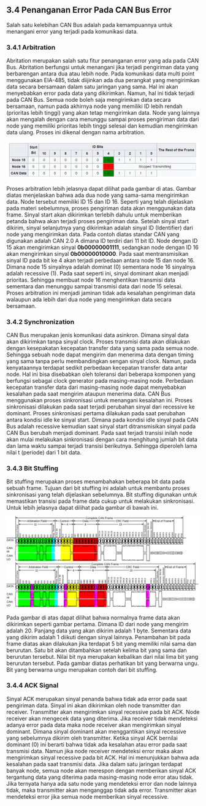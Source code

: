 ## 3.4 Penanganan Error Pada CAN Bus Error

Salah satu kelebihan CAN Bus adalah pada kemampuannya untuk menangani error yang terjadi pada komunikasi data.

### 3.4.1 Arbitration

Abritation merupakan salah satu fitur penanganan error yang ada pada CAN Bus. Abritation berfungsi untuk menangani jika terjadi pengiriman data yang berbarengan antara dua atau lebih node. Pada komunikasi data multi point menggunakan EIA-485, tidak diijinkan ada dua perangkat yang mengirimkan data secara bersamaan dalam satu jaringan yang sama. Hal ini akan menyebabkan error pada data yang dikirimkan. Namun, hal ini tidak terjadi pada CAN Bus. Semua node boleh saja mengirimkan data secara bersamaan, namun pada akhirnya node yang memiliki ID lebih rendah \(prioritas lebih tinggi\) yang akan tetap mengirimkan data. Node yang lainnya akan mengalah dengan cara menunggu sampai proses pengiriman data dari node yang memiliki prioritas lebih tinggi selesai dan kemudian mengirimkan data ulang. Proses ini dikenal dengan nama arbitration.

![](/assets/2017-11-06_134502.png)

Proses arbitration lebih jelasnya dapat dilihat pada gambar di atas. Gambar diatas menjelaskan bahwa ada dua node yang sama-sama mengirimkan data. Node tersebut memiliki ID 15 dan ID 16. Seperti yang telah dijelaskan pada materi sebelumnya, proses pengiriman data akan menggunakan data frame. Sinyal start akan dikirimkan terlebih dahulu untuk memberikan petanda bahwa akan terjadi proses pengiriman data. Setelah sinyal start dikirim, sinyal selanjutnya yang dikirimkan adalah sinyal ID \(Identifier\) dari node yang mengirimkan data. Pada contoh diatas standar CAN yang digunakan adalah CAN 2.0 A dimana ID terdiri dari 11 bit ID. Node dengan ID 15 akan mengirimkan sinyal **0b00000001111**, sedangkan node dengan ID 16 akan mengirimkan sinyal **0b00000010000**. Pada saat mentransmisikan sinyal ID pada bit ke 4 akan terjadi perbedaan antara node 15 dan node 16. Dimana node 15 sinyalnya adalah dominat \(0\) sementara node 16 sinyalnya adalah recessive \(1\). Pada saat seperti ini, sinyal dominant akan menjadi prioritas. Sehingga membuat node 16 menghentikan transmisi data sementara dan menunggu sampai transmisi data dari node 15 selesai. Proses arbitration ini menjadi jaminan tidak ada kesalahan pengiriman data walaupun ada lebih dari dua node yang mengirimkan data secara bersamaan.

### 3.4.2 Synchronization

CAN Bus merupakan jenis komunikasi data asinkron. Dimana sinyal data akan dikirimkan tanpa sinyal clock. Proses transmisi data akan dilakukan dengan kesepakatan kecepatan transfer data yang sama pada semua node. Sehingga sebuah node dapat mengirim dan menerima data dengan timing yang sama tanpa perlu membandingkan sengan sinyal clock. Namun, pada kenyataannya terdapat sedikit perbedaan kecepatan transfer data antar node. Hal ini bisa disebabkan oleh toleransi dari beberapa komponen yang berfungsi sebagai clock generator pada masing-masing node. Perbedaan kecepatan transfer data dari masing-masing node dapat menyebabkan kesalahan pada saat mengirim ataupun menerima data. CAN Bus menggunakan proses sinkronisasi untuk menangani kesalahan ini. Proses sinkronisasi dilakukan pada saat terjadi perubahan sinyal dari recessive ke dominant. Proses sinkronisasi pertama dilakukan pada saat perubahan antara kondisi idle ke sinyal start. Dimana pada kondisi idle sinyal pada CAN Bus adalah recessive kemudian saat sinyal start ditransmisikan sinyal pada CAN Bus berubah menjadi dominant. Pada saat terjadi transisi inilah node akan mulai melakukan sinkronisasi dengan cara menghitung jumlah bit data dan lama waktu sampai terjadi transisi berikutnya. Sehingga diperoleh lama nilai t \(periode\) dari 1 bit data.

### 3.4.3 Bit Stuffing

Bit stuffing merupakan proses menambahakan beberapa bit data pada sebuah frame. Tujuan dari bit stuffing ini adalah untuk membantu proses sinkronisasi yang telah dijelaskan sebelumnya. Bit stuffing digunakan untuk memastikan transisi pada frame data cukup untuk melakukan sinkronisasi. Untuk lebih jelasnya dapat dilihat pada gambar di bawah ini.

![](/assets/CAN-Frame_mit_Pegeln_mit_Stuffbits.svg)

Pada gambar di atas dapat dilihat bahwa normalnya frame data akan dikirimkan seperti gambar pertama. Dimana ID dari node yang mengirim adalah 20. Panjang data yang akan dikirim adalah 1 byte. Sementara data yang dikirim adalah 1 diikuti dengan sinyal lainnya. Penambahan bit pada frame diatas akan dilakukan jika terdapat 5 bit yang memiliki nilai sama dan berurutan. Satu bit akan ditambahkan setelah kelima bit yang sama dan berurutan tersebut. Nilai bit nya merupakan kebalikan dari nilai lima bit yang berurutan tersebut. Pada gambar diatas perhatikan bit yang berwarna ungu. Bit yang berwarna ungu merupakan contoh dari bit stuffing.

### 3.4.4 ACK Signal

Sinyal ACK merupakan sinyal penanda bahwa tidak ada error pada saat pengiriman data. Sinyal ini akan dikirimkan oleh node transmitter dan receiver. Transmitter akan mengirimkan sinyal recessive pada bit ACK. Node receiver akan mengecek data yang diterima. Jika receiver tidak mendeteksi adanya error pada data maka node receiver akan mengirimkan sinyal dominant. Dimana sinyal dominant akan menggantikan sinyal recessive yang sebelumnya dikirim oleh transmitter. Ketika sinyal ACK bernilai dominant \(0\) ini berarti bahwa tidak ada kesalahan atau error pada saat transmisi data. Namun jika node receiver mendeteksi error maka akan mengirimkan sinyal recessive pada bit ACK. Hal ini menunjukkan bahwa ada kesalahan pada saat transmisi data. Jika dalam satu jaringan terdapat banyak node, semua node akan merespon dengan memberikan sinyal ACK tergantung data yang diterima pada masing-masing node error atau tidak. Jika ternyata hanya ada satu node yang mendeteksi error dan node lainnya tidak, maka transmitter akan menganggap tidak ada error. Transmitter akan mendeteksi error jika semua node memberikan sinyal recessive.



